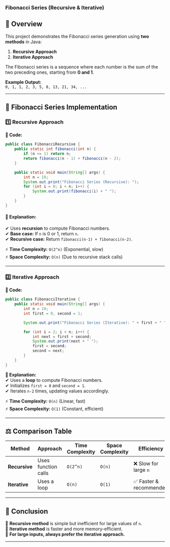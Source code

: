 ### Fibonacci Series (Recursive & Iterative)

## **📌 Overview**  
This project demonstrates the Fibonacci series generation using **two methods** in Java:  
1. **Recursive Approach**  
2. **Iterative Approach**  

The Fibonacci series is a sequence where each number is the sum of the two preceding ones, starting from **0 and 1**.  

**Example Output:**  
`0, 1, 1, 2, 3, 5, 8, 13, 21, 34, ...`  

---

## **🔹 Fibonacci Series Implementation**  

### **1️⃣ Recursive Approach**  
**📌 Code:**
```java
public class FibonacciRecursive {
    public static int fibonacci(int n) {
        if (n <= 1) return n;
        return fibonacci(n - 1) + fibonacci(n - 2);
    }

    public static void main(String[] args) {
        int n = 10; 
        System.out.print("Fibonacci Series (Recursive): ");
        for (int i = 0; i < n; i++) {
            System.out.print(fibonacci(i) + " ");
        }
    }
}
```

#### 📌 Explanation:  
✔ Uses **recursion** to compute Fibonacci numbers.  
✔ **Base case:** If `n` is 0 or 1, return `n`.  
✔ **Recursive case:** Return `fibonacci(n-1) + fibonacci(n-2)`.  

⚡ **Time Complexity:** `O(2^n)` (Exponential, slow)  
⚡ **Space Complexity:** `O(n)` (Due to recursive stack calls)  

---

### **2️⃣ Iterative Approach**  
**📌 Code:**
```java
public class FibonacciIterative {
    public static void main(String[] args) {
        int n = 10; 
        int first = 0, second = 1;

        System.out.print("Fibonacci Series (Iterative): " + first + " " + second + " ");

        for (int i = 2; i < n; i++) {
            int next = first + second;
            System.out.print(next + " ");
            first = second;
            second = next;
        }
    }
}
```

**📌 Explanation:**  
✔ Uses a **loop** to compute Fibonacci numbers.  
✔ Initializes `first = 0` and `second = 1`.  
✔ Iterates `n-2` times, updating values accordingly.  

⚡ **Time Complexity:** `O(n)` (Linear, fast)  
⚡ **Space Complexity:** `O(1)` (Constant, efficient)  

---

## **⚖ Comparison Table**
| Method      | Approach | Time Complexity | Space Complexity | Efficiency |
|------------|---------|----------------|-----------------|------------|
| **Recursive** | Uses function calls | `O(2^n)` | `O(n)` | ❌ Slow for large `n` |
| **Iterative** | Uses a loop | `O(n)` | `O(1)` | ✅ Faster & recommended |

---

## **📢 Conclusion**  
🔹 **Recursive method** is simple but inefficient for large values of `n`.  
🔹 **Iterative method** is faster and more memory-efficient.  
🔹 **For large inputs, always prefer the iterative approach.**  

---
